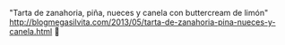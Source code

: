 "Tarta de zanahoria, piña, nueces y canela con buttercream de limón"	http://blogmegasilvita.com/2013/05/tarta-de-zanahoria-pina-nueces-y-canela.html	
਍